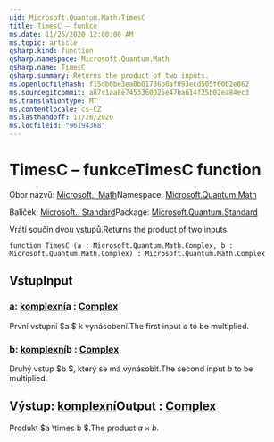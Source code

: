 ```yaml
---
uid: Microsoft.Quantum.Math.TimesC
title: TimesC – funkce
ms.date: 11/25/2020 12:00:00 AM
ms.topic: article
qsharp.kind: function
qsharp.namespace: Microsoft.Quantum.Math
qsharp.name: TimesC
qsharp.summary: Returns the product of two inputs.
ms.openlocfilehash: f15db0be3ea0b01786b0af093ecd505f60b2e862
ms.sourcegitcommit: a87c1aa8e7453360025e47ba614f25b02ea84ec3
ms.translationtype: MT
ms.contentlocale: cs-CZ
ms.lasthandoff: 11/26/2020
ms.locfileid: "96194368"
---
```

# <a name="timesc-function"></a><span data-ttu-id="53ad9-102">TimesC – funkce</span><span class="sxs-lookup"><span data-stu-id="53ad9-102">TimesC function</span></span>

<span data-ttu-id="53ad9-103">Obor názvů: [Microsoft.. Math](xref:Microsoft.Quantum.Math)</span><span class="sxs-lookup"><span data-stu-id="53ad9-103">Namespace: [Microsoft.Quantum.Math](xref:Microsoft.Quantum.Math)</span></span>

<span data-ttu-id="53ad9-104">Balíček: [Microsoft.. Standard](https://nuget.org/packages/Microsoft.Quantum.Standard)</span><span class="sxs-lookup"><span data-stu-id="53ad9-104">Package: [Microsoft.Quantum.Standard](https://nuget.org/packages/Microsoft.Quantum.Standard)</span></span>


<span data-ttu-id="53ad9-105">Vrátí součin dvou vstupů.</span><span class="sxs-lookup"><span data-stu-id="53ad9-105">Returns the product of two inputs.</span></span>

```qsharp
function TimesC (a : Microsoft.Quantum.Math.Complex, b : Microsoft.Quantum.Math.Complex) : Microsoft.Quantum.Math.Complex
```


## <a name="input"></a><span data-ttu-id="53ad9-106">Vstup</span><span class="sxs-lookup"><span data-stu-id="53ad9-106">Input</span></span>

### <a name="a--complex"></a><span data-ttu-id="53ad9-107">a: [komplexní](xref:Microsoft.Quantum.Math.Complex)</span><span class="sxs-lookup"><span data-stu-id="53ad9-107">a : [Complex](xref:Microsoft.Quantum.Math.Complex)</span></span>

<span data-ttu-id="53ad9-108">První vstupní $a $ k vynásobení.</span><span class="sxs-lookup"><span data-stu-id="53ad9-108">The first input $a$ to be multiplied.</span></span>


### <a name="b--complex"></a><span data-ttu-id="53ad9-109">b: [komplexní](xref:Microsoft.Quantum.Math.Complex)</span><span class="sxs-lookup"><span data-stu-id="53ad9-109">b : [Complex](xref:Microsoft.Quantum.Math.Complex)</span></span>

<span data-ttu-id="53ad9-110">Druhý vstup $b $, který se má vynásobit.</span><span class="sxs-lookup"><span data-stu-id="53ad9-110">The second input $b$ to be multiplied.</span></span>



## <a name="output--complex"></a><span data-ttu-id="53ad9-111">Výstup: [komplexní](xref:Microsoft.Quantum.Math.Complex)</span><span class="sxs-lookup"><span data-stu-id="53ad9-111">Output : [Complex](xref:Microsoft.Quantum.Math.Complex)</span></span>

<span data-ttu-id="53ad9-112">Produkt $a \times b $.</span><span class="sxs-lookup"><span data-stu-id="53ad9-112">The product $a \times b$.</span></span>